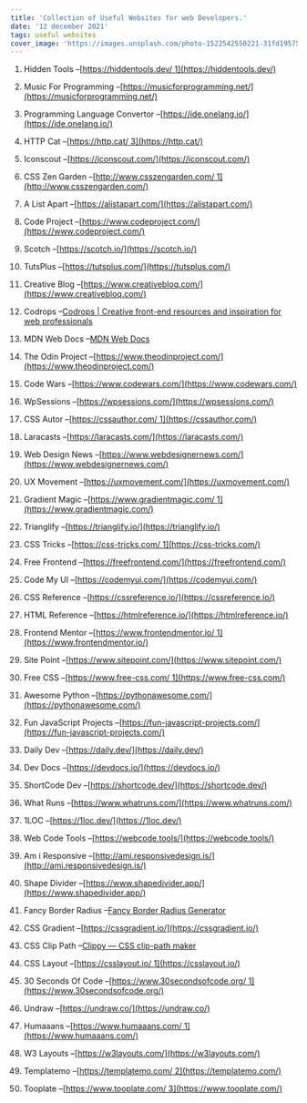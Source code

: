 ```yaml
---
title: 'Collection of Useful Websites for web Developers.'
date: '12 december 2021'
tags: useful websites
cover_image: 'https://images.unsplash.com/photo-1522542550221-31fd19575a2d?ixlib=rb-1.2.1&ixid=MnwxMjA3fDB8MHxwaG90by1wYWdlfHx8fGVufDB8fHx8&auto=format&fit=crop&w=870&q=80'
---
```


1. Hidden Tools –[https://hiddentools.dev/ 1](https://hiddentools.dev/)

2. Music For Programming –[https://musicforprogramming.net/](https://musicforprogramming.net/)

3. Programming Language Convertor –[https://ide.onelang.io/](https://ide.onelang.io/)

4. HTTP Cat –[https://http.cat/ 3](https://http.cat/)

5. Iconscout –[https://iconscout.com/](https://iconscout.com/)

6. CSS Zen Garden –[http://www.csszengarden.com/ 1](http://www.csszengarden.com/)

7. A List Apart –[https://alistapart.com/](https://alistapart.com/)

8. Code Project –[https://www.codeproject.com/](https://www.codeproject.com/)

9. Scotch –[https://scotch.io/](https://scotch.io/)

10. TutsPlus –[https://tutsplus.com/](https://tutsplus.com/)

11. Creative Blog –[https://www.creativebloq.com/](https://www.creativebloq.com/)

12. Codrops –[Codrops | Creative front-end resources and inspiration for web professionals](https://tympanus.net/codrops/)

13. MDN Web Docs –[MDN Web Docs](https://developer.mozilla.org/zh-CN/)

14. The Odin Project –[https://www.theodinproject.com/](https://www.theodinproject.com/)

15. Code Wars –[https://www.codewars.com/](https://www.codewars.com/)

16. WpSessions –[https://wpsessions.com/](https://wpsessions.com/)

17. CSS Autor –[https://cssauthor.com/ 1](https://cssauthor.com/)

18. Laracasts –[https://laracasts.com/](https://laracasts.com/)

19. Web Design News –[https://www.webdesignernews.com/](https://www.webdesignernews.com/)

20. UX Movement –[https://uxmovement.com/](https://uxmovement.com/)

21. Gradient Magic –[https://www.gradientmagic.com/ 1](https://www.gradientmagic.com/)

22. Trianglify –[https://trianglify.io/](https://trianglify.io/)

23. CSS Tricks –[https://css-tricks.com/ 1](https://css-tricks.com/)

24. Free Frontend –[https://freefrontend.com/](https://freefrontend.com/)

25. Code My UI –[https://codemyui.com/](https://codemyui.com/)

26. CSS Reference –[https://cssreference.io/](https://cssreference.io/)

27. HTML Reference –[https://htmlreference.io/](https://htmlreference.io/)

28. Frontend Mentor –[https://www.frontendmentor.io/ 1](https://www.frontendmentor.io/)

29. Site Point –[https://www.sitepoint.com/](https://www.sitepoint.com/)

30. Free CSS –[https://www.free-css.com/ 1](https://www.free-css.com/)

31. Awesome Python –[https://pythonawesome.com/](https://pythonawesome.com/)

32. Fun JavaScript Projects –[https://fun-javascript-projects.com/](https://fun-javascript-projects.com/)

33. Daily Dev –[https://daily.dev/](https://daily.dev/)

34. Dev Docs –[https://devdocs.io/](https://devdocs.io/)

35. ShortCode Dev –[https://shortcode.dev/](https://shortcode.dev/)

36. What Runs –[https://www.whatruns.com/](https://www.whatruns.com/)

37. 1LOC –[https://1loc.dev/](https://1loc.dev/)

38. Web Code Tools –[https://webcode.tools/](https://webcode.tools/)

39. Am i Responsive –[http://ami.responsivedesign.is/](http://ami.responsivedesign.is/)

40. Shape Divider –[https://www.shapedivider.app/](https://www.shapedivider.app/)

41. Fancy Border Radius –[Fancy Border Radius Generator](https://9elements.github.io/fancy-border-radius/)
42. CSS Gradient –[https://cssgradient.io/](https://cssgradient.io/)

43. CSS Clip Path –[Clippy — CSS clip-path maker](https://bennettfeely.com/clippy/)

44. CSS Layout –[https://csslayout.io/ 1](https://csslayout.io/)

45. 30 Seconds Of Code –[https://www.30secondsofcode.org/ 1](https://www.30secondsofcode.org/)

46. Undraw –[https://undraw.co/](https://undraw.co/)

47. Humaaans –[https://www.humaaans.com/ 1](https://www.humaaans.com/)

48. W3 Layouts –[https://w3layouts.com/](https://w3layouts.com/)

49. Templatemo –[https://templatemo.com/ 2](https://templatemo.com/)

50. Tooplate –[https://www.tooplate.com/ 3](https://www.tooplate.com/)
